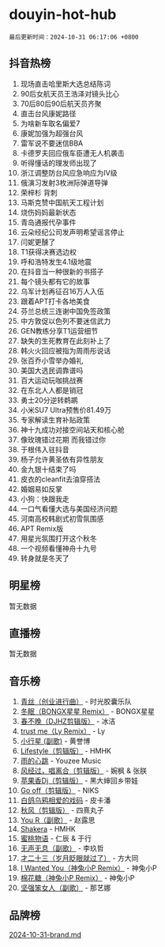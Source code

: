 # douyin-hot-hub

`最后更新时间：2024-10-31 06:17:06 +0800`

## 抖音热榜

1. 现场直击哈里斯大选总结陈词
1. 90后女航天员王浩泽对镜头比心
1. 70后80后90后航天员齐聚
1. 直击台风康妮路径
1. 为啥新车取名偏爱7
1. 康妮加强为超强台风
1. 雷军说不要迷信BBA
1. 卡德罗夫回应俄车臣遭无人机袭击
1. 听得懂话的理发师出现了
1. 浙江调整防台风应急响应为Ⅳ级
1. 俄演习发射3枚洲际弹道导弹
1. 荣梓杉 背刺
1. 马斯克赞中国航天工程计划
1. 烧伤妈妈最新状态
1. 青岛通报代孕事件
1. 云朵经纪公司发声明希望谣言停止
1. 闫妮更醺了
1. T1获得决赛选边权
1. 呼和浩特发生4.1级地震
1. 在抖音当一种很新的书搭子
1. 每个镜头都有它的故事
1. 乌军计划再征召16万人入伍
1. 跟着APT打卡各地美食
1. 芬兰总统三连谢中国免签政策
1. 中方敦促以色列不要迷信武力
1. GEN教练分享T1运营细节
1. 缺失的生死教育在此刻补上了
1. 韩火火回应被指为周雨彤说话
1. 张百乔小雪举办婚礼
1. 美国大选民调靠谱吗
1. 百大运动玩咖挑战赛
1. 在东北人人都是销冠
1. 勇士20分逆转鹈鹕
1. 小米SU7 Ultra预售价81.49万
1. 专家解读生育补贴政策
1. 神十九成功对接空间站天和核心舱
1. 像玫瑰错过花期 而我错过你
1. 于根伟入驻抖音
1. 杨子允许黄圣依有异性朋友
1. 金九银十结束了吗
1. 皮衣的cleanfit去油穿搭法
1. 婚姻易如反掌
1. 小狗：快跟我走
1. 一口气看懂大选与美国经济问题
1. 河南高校韩剧式初雪氛围感
1. APT Remix版
1. 用星光氛围打开这个秋冬
1. 一个视频看懂神舟十九号
1. 转身就是冬天了

## 明星榜

暂无数据

## 直播榜

暂无数据

## 音乐榜

1. [青丝（创业进行曲）](https://sf5-hl-cdn-tos.douyinstatic.com/obj/tos-cn-ve-2774/ooYARJB5iBRNhCOkDsS3BAKW91CIMoQfwzwKLi) - 时光胶囊乐队
1. [冬眠（BONGX星星 Remix）](https://sf5-hl-cdn-tos.douyinstatic.com/obj/tos-cn-ve-2774/oMCfFFoE3LwQ7agAgOIG4ieExqkeAsxNBEkLdz) - BONGX星星
1. [春不晚（DJHZ剪辑版）](https://sf3-cdn-tos.douyinstatic.com/obj/tos-cn-ve-2774/osEZa7YZ6wNo9QDABgfGFaCQKRQTNafsBJDnKt) - 冰洁
1. [trust me（Ly Remix）](https://sf5-hl-cdn-tos.douyinstatic.com/obj/tos-cn-ve-2774/oUo1M8fz5AfmMSExABQQKFE0eCMWgsiccfqrMA) - Ly
1. [小行星 (副歌)](https://sf5-hl-cdn-tos.douyinstatic.com/obj/tos-cn-ve-2774/oArWEvgkJwVsB0KMIw6iBsAoHAciIjJqzWeTQr) - 黄誉博
1. [Lifestyle（剪辑版）](https://sf5-hl-cdn-tos.douyinstatic.com/obj/tos-cn-ve-2774/owfqGgjwG3V5lCLaAIezFMeg3LtuKNBaZKgzPV) - HMHK
1. [雨的心跳](https://sf5-hl-cdn-tos.douyinstatic.com/obj/tos-cn-ve-2774/o0vI5NZuiJgxWIQQFhXO0RTrsiIAsBSiMIECz) - Youzee Music
1. [风经过，唱离合（剪辑版）](https://sf5-hl-cdn-tos.douyinstatic.com/obj/tos-cn-ve-2774/okllg5DG2MmUF3aiiDfBZx6ZLvfwOTtbCEAHyI) - 婉枫 & 张朕
1. [苹果香Dj（剪辑版）](https://sf3-cdn-tos.douyinstatic.com/obj/tos-cn-ve-2774/oEeIEQbYGAOspCTRAIeYF4Ok8LgZ8NBaRe4ztR) - 黑大婶回乡带娃
1. [Go off（剪辑版）](https://sf3-cdn-tos.douyinstatic.com/obj/tos-cn-ve-2774/oYLJZTCGnIQBt2BsMBCFksOEMnDQesCr2gfZ7N) - NIKS
1. [白鸽乌鸦相爱的戏码](https://sf3-cdn-tos.douyinstatic.com/obj/tos-cn-ve-2774/oMVVEf6eDAOmFtNtCsEqKpIorBDM8Nkg6TZRqC) - 皮卡潘
1. [秋风（剪辑版）](https://sf5-hl-cdn-tos.douyinstatic.com/obj/tos-cn-ve-2774/ocGaU84LfAfzMd2wbXdQFpCGhBiXg82JNMRRie) - 四熹丸子
1. [You R（副歌）](https://sf5-hl-cdn-tos.douyinstatic.com/obj/tos-cn-ve-2774/oc0MZn9aEfLkCFLIxKQQcgBjS9mBBuDttYPfZ1) - 赵露思
1. [Shakera](https://sf3-cdn-tos.douyinstatic.com/obj/tos-cn-ve-2774/ocKtEBgQ8FiQCBDf3nj9Z9gEGEQ4fAZDYEocLY) - HMHK
1. [蜜桃物语](https://sf5-hl-cdn-tos.douyinstatic.com/obj/tos-cn-ve-2774/oIhOSCZtIACtYU4XQkngiW9kCBfVD1Fz9IYeqL) - 仁辰 & 于行
1. [无声无息（副歌）](https://sf3-cdn-tos.douyinstatic.com/obj/tos-cn-ve-2774/osmzBBdYMBoz2NHW7AYiZEErnITswCiYzuA3Nf) - 李玖哲
1. [才二十三（岁月眨眼就过了）](https://sf5-hl-cdn-tos.douyinstatic.com/obj/tos-cn-ve-2774/oYAvkTrUXEBMWYUbL3nl8i01MJ5skiIZASC2H) - 方大同
1. [I Wanted You（神兔小P Remix）](https://sf3-cdn-tos.douyinstatic.com/obj/tos-cn-ve-2774/o4CAubmDQdZeEkstFnCvKIMDag8D2BSBOjfNuh) - 神兔小P
1. [棉花糖（神兔小P Remix）](https://sf5-hl-cdn-tos.douyinstatic.com/obj/tos-cn-ve-2774/o0pEDf1GaEfEYJ1FbgOAFCITQ1zeFD3kgBWGcG) - 神兔小P
1. [坚强笨女人（副歌）](https://sf3-cdn-tos.douyinstatic.com/obj/tos-cn-ve-2774/ospNInQiZvGWyBVg5zkNsAMct5uJIg1CrZiPL) - 那艺娜

## 品牌榜

[2024-10-31-brand.md](2024-10-31-brand.md)
